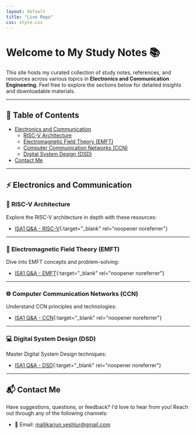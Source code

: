 ```yaml
---
layout: default
title: "Live Repo"
css: style.css
---
```


# Welcome to My Study Notes 📚

This site hosts my curated collection of study notes, references, and resources across various topics in **Electronics and Communication Engineering**. Feel free to explore the sections below for detailed insights and downloadable materials.

---

## 📖 Table of Contents

- [Electronics and Communication](#electronics-and-communication)
  - [RISC-V Architecture](#risc-v-architecture)
  - [Electromagnetic Field Theory (EMFT)](#electromagnetic-field-theory-emft)
  - [Computer Communication Networks (CCN)](#computer-communication-networks-ccn)
  - [Digital System Design (DSD)](#digital-system-design-dsd)
- [Contact Me](#contact-me)

---

## ⚡ Electronics and Communication

### 🔧 RISC-V Architecture

Explore the RISC-V architecture in depth with these resources:

- [ISA1 Q&A - RISC-V](note/download2.pdf){:target="_blank" rel="noopener noreferrer"}

---

### 🌌 Electromagnetic Field Theory (EMFT)

Dive into EMFT concepts and problem-solving:

- [ISA1 Q&A - EMFT](note/download2.pdf){:target="_blank" rel="noopener noreferrer"}

---

### 🌐 Computer Communication Networks (CCN)

Understand CCN principles and technologies:

- [ISA1 Q&A - CCN](note/download2.pdf){:target="_blank" rel="noopener noreferrer"}

---

### 💻 Digital System Design (DSD)

Master Digital System Design techniques:

- [ISA1 Q&A - DSD](note/download2.pdf){:target="_blank" rel="noopener noreferrer"}

---

## 📬 Contact Me

Have suggestions, questions, or feedback? I'd love to hear from you! Reach out through any of the following channels:

- 📧 Email: [mallikarjun.yeshlur@gmail.com](mailto:mallikarjun.yeshlur@gmail.com)

